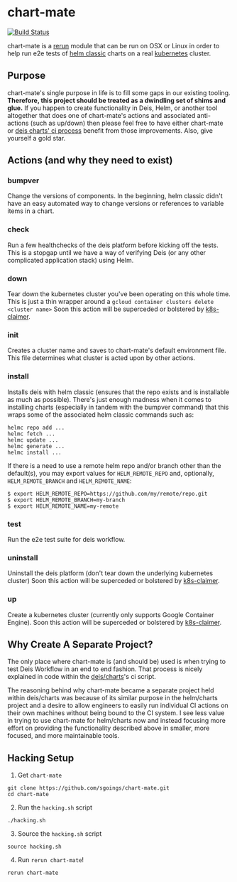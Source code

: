 chart-mate
======

[![Build Status](https://travis-ci.org/sgoings/chart-mate.svg?branch=master)](https://travis-ci.org/sgoings/chart-mate)

chart-mate is a [rerun][rerun] module that can be run on OSX or Linux in order
to help run e2e tests of [helm classic][helm] charts on a real [kubernetes][kubernetes]
cluster.

Purpose
-------

chart-mate's single purpose in life is to fill some gaps in our existing tooling.
**Therefore, this project should be treated as a dwindling set of shims and glue.**
If you happen to create functionality in Deis, Helm, or another tool altogether
that does one of chart-mate's actions and associated anti-actions (such as up/down)
then please feel free to have either chart-mate or [deis charts' ci process](https://github.com/deis/charts/blob/master/ci.sh)
benefit from those improvements. Also, give yourself a gold star.

Actions (and why they need to exist)
-------

### bumpver

Change the versions of components. In the beginning, helm classic didn't have an easy
automated way to change versions or references to variable items in a chart.

### check

Run a few healthchecks of the deis platform before kicking off the tests. This
is a stopgap until we have a way of verifying Deis (or any other complicated
application stack) using Helm.

### down

Tear down the kubernetes cluster you've been operating on this whole time. This
is just a thin wrapper around a `gcloud container clusters delete <cluster name>`
Soon this action will be superceded or bolstered by [k8s-claimer].

### init

Creates a cluster name and saves to chart-mate's default environment file. This
file determines what cluster is acted upon by other actions.

### install

Installs deis with helm classic (ensures that the repo exists and is installable as much
as possible). There's just enough madness when it comes to installing charts
(especially in tandem with the bumpver command) that this wraps some of the
associated helm classic commands such as:

  ```
  helmc repo add ...
  helmc fetch ...
  helmc update ...
  helmc generate ...
  helmc install ...
  ```

If there is a need to use a remote helm repo and/or branch other than the default(s),
you may export values for `HELM_REMOTE_REPO` and, optionally, `HELM_REMOTE_BRANCH`
and `HELM_REMOTE_NAME`:

```
$ export HELM_REMOTE_REPO=https://github.com/my/remote/repo.git
$ export HELM_REMOTE_BRANCH=my-branch
$ export HELM_REMOTE_NAME=my-remote
```

### test

Run the e2e test suite for deis workflow.

### uninstall

Uninstall the deis platform (don't tear down the underlying kubernetes cluster)
Soon this action will be superceded or bolstered by [k8s-claimer].

### up

Create a kubernetes cluster (currently only supports Google Container Engine).
Soon this action will be superceded or bolstered by [k8s-claimer].

Why Create A Separate Project?
----------

The only place where chart-mate is (and should be) used is when trying to test
Deis Workflow in an end to end fashion. That process is nicely explained in code
within the [deis/charts](https://github.com/deis/charts/blob/master/ci.sh)'s ci script.

The reasoning behind why chart-mate became a separate project
held within deis/charts was because of its similar purpose in the helm/charts
project and a desire to allow engineers to easily run individual CI actions on their
own machines without being bound to the CI system. I see less value in trying
to use chart-mate for helm/charts now and instead focusing more effort on providing
the functionality described above in smaller, more focused, and more maintainable tools.

Hacking Setup
----------

1. Get `chart-mate`

  ```
  git clone https://github.com/sgoings/chart-mate.git
  cd chart-mate
  ```

2. Run the `hacking.sh` script

  ```
  ./hacking.sh
  ```

3. Source the `hacking.sh` script

  ```
  source hacking.sh
  ```

4. Run `rerun chart-mate`!

  ```
  rerun chart-mate
  ```

[helm]: http://helm.sh
[k8s-claimer]: https://github.com/deis/k8s-claimer
[kubernetes]: http://kubernetes.io
[rerun]: http://rerun.github.io/rerun/
